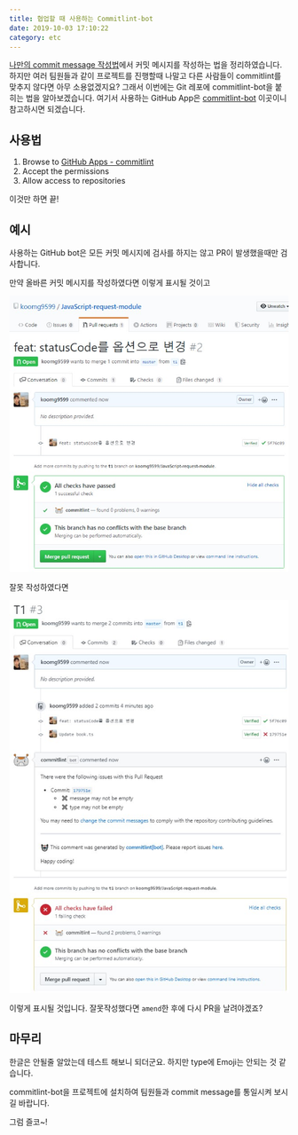 ```yaml
---
title: 협업할 때 사용하는 Commitlint-bot
date: 2019-10-03 17:10:22
category: etc
---
```


[나만의 commit message 작성법](https://kooku.netlify.com/etc/%eb%82%98%eb%a7%8c%ec%9d%98+commit+message+%ec%9e%91%ec%84%b1%eb%b2%95)에서 커밋 메시지를 작성하는 법을 정리하였습니다. 하지만 여러 팀원들과 같이 프로젝트를 진행할때 나말고 다른 사람들이 commitlint를 맞추지 않다면 아무 소용없겠지요? 그래서 이번에는 Git 레포에 commitlint-bot을 붙히는 법을 알아보겠습니다. 여기서 사용하는 GitHub App은 [commitlint-bot](https://github.com/z0al/commitlint-bot) 이곳이니 참고하시면 되겠습니다.

## 사용법

1. Browse to [GitHub Apps - commitlint](https://github.com/apps/commitlint)
2. Accept the permissions
3. Allow access to repositories

이것만 하면 끝!

## 예시

사용하는 GitHub bot은 모든 커밋 메시지에 검사를 하지는 않고 PR이 발생했을때만 검사합니다.

만약 올바른 커밋 메시지를 작성하였다면 이렇게 표시될 것이고 

<img src='./images/commitlint-bot.jpg'/>

잘못 작성하였다면

<img src='./images/commitlint-bot02.jpg'/>

이렇게 표시될 것입니다. 잘못작성했다면 `amend`한 후에 다시 PR을 날려야겠죠?

## 마무리

한글은 안될줄 알았는데 테스트 해보니 되더군요. 하지만 type에 Emoji는 안되는 것 같습니다.

commitlint-bot을 프로젝트에 설치하여 팀원들과 commit message를 통일시켜 보시길 바랍니다.

그럼 즐코~!